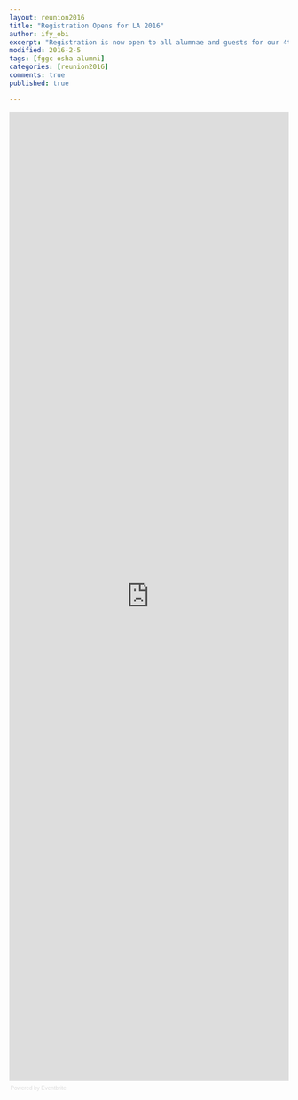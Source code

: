 ```yaml
---
layout: reunion2016
title: "Registration Opens for LA 2016"
author: ify_obi
excerpt: "Registration is now open to all alumnae and guests for our 4th Reunion Weekend. Register Now and get the Early Bird rate!"
modified: 2016-2-5
tags: [fggc osha alumni]
categories: [reunion2016]
comments: true
published: true

---
```

<div style="width:100%; text-align:left;" ><iframe  src="https://www.eventbrite.com/e/4th-reunion-weekend-fundraising-gala-registration-21184714050?ref=eweb" frameborder="0" height="1750" width="100%" vspace="0" hspace="0" marginheight="5" marginwidth="5" scrolling="auto" allowtransparency="true"></iframe><div style="font-family:Helvetica, Arial; font-size:10px; padding:5px 0 5px; margin:2px; width:100%; text-align:left;" ><a class="powered-by-eb" style="color: #dddddd; text-decoration: none;" target="_blank" href="http://www.eventbrite.com/r/eweb">Powered by Eventbrite</a></div></div>